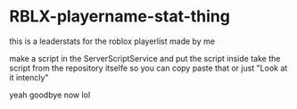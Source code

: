 # RBLX-playername-stat-thing
this is a leaderstats for the roblox playerlist
made by me

make a script in the ServerScriptService and put the script inside
take the script from the repository itselfe so you can copy paste that or just "Look at it intencly"

yeah goodbye now lol
